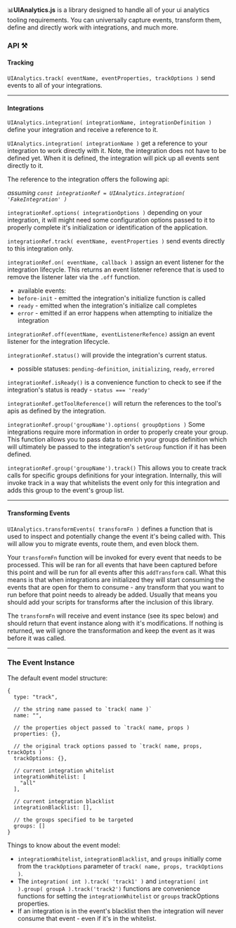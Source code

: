 📊**UIAnalytics.js** is a library designed to handle all of your ui analytics tooling requirements. You can universally capture events, transform them, define and directly work with integrations, and much more.

### API ⚒

#### Tracking

`UIAnalytics.track( eventName, eventProperties, trackOptions )` send events to all of your integrations.

----
#### Integrations

`UIAnalytics.integration( integrationName, integrationDefinition )` define your integration and receive a reference to it.

`UIAnalytics.integration( integrationName )` get a reference to your integration to work directly with it. Note, the integration does not have to be defined yet. When it is defined, the integration will pick up all events sent directly to it.

The reference to the integration offers the following api:

_assuming `const integrationRef = UIAnalytics.integration( 'FakeIntegration' )`_

`integrationRef.options( integrationOptions )` depending on your integration, it will might need some configuration options passed to it to properly complete it's initialization or identification of the application.

`integrationRef.track( eventName, eventProperties )` send events directly to this integration only.

`integrationRef.on( eventName, callback )` assign an event listener for the integration lifecycle. This returns an event listener reference that is used to remove the listener later via the `.off` function.
 - available events:
  - `before-init` - emitted the integration's initialize function is called
  - `ready` - emitted when the integration's initialize call completes
  -  `error` - emitted if an error happens when attempting to initialize the integration

`integrationRef.off(eventName, eventListenerRefence)` assign an event listener for the integration lifecycle.

`integrationRef.status()` will provide the integration's current status.
 - possible statuses: `pending-definition`, `initializing`, `ready`, `errored`

`integrationRef.isReady()` is a convenience function to check to see if the integration's status is ready - `status === 'ready'`

`integrationRef.getToolReference()` will return the references to the tool's apis as defined by the integration.

`integrationRef.group('groupName').options( groupOptions )` Some integrations require more information in order to properly create your group. This function allows you to pass data to enrich your groups definition which will ultimately be passed to the integration's `setGroup` function if it has been defined.

`integrationRef.group('groupName').track()` This allows you to create track calls for specific groups definitions for your integration. Internally, this will invoke track in a way that whitelists the event only for this integration and adds this group to the event's group list.

----
#### Transforming Events


`UIAnalytics.transformEvents( transformFn )` defines a function that is used to inspect and potentially change the event it's being called with. This will allow you to migrate events, route them, and even block them.

Your `transformFn` function will be invoked for every event that needs to be processed. This will be ran for all events that have been captured before this point and will be run for all events after this `addTransform` call. What this means is that when integrations are initialized they will start consuming the events that are open for them to consume - any transform that you want to run before that point needs to already be added. Usually that means you should add your scripts for transforms after the inclusion of this library.

The `transformFn` will receive and event instance (see its spec below) and should return that event instance along with it's modifications. If nothing is returned, we will ignore the transformation and keep the event as it was before it was called.

----

### The Event Instance

The default event model structure:

```
{
  type: "track",

  // the string name passed to `track( name )`
  name: "",

  // the properties object passed to `track( name, props )
  properties: {},

  // the original track options passed to `track( name, props, trackOpts )`
  trackOptions: {},

  // current integration whitelist
  integrationWhitelist: [
    "all"
  ],

  // current integration blacklist
  integrationBlacklist: [],

  // the groups specified to be targeted
  groups: []
}
```

Things to know about the event model:

- `integrationWhitelist`, `integrationBlacklist`, and `groups` initially come from the `trackOptions` parameter of `track( name, props, trackOptions )`.
- The `integration( int ).track( 'track1' )` and `integration( int ).group( groupA ).track('track2')` functions are convenience functions for setting the `integrationWhitelist` or `groups` trackOptions properties.
- If an integration is in the event's blacklist then the integration will never consume that event - even if it's in the whitelist.
